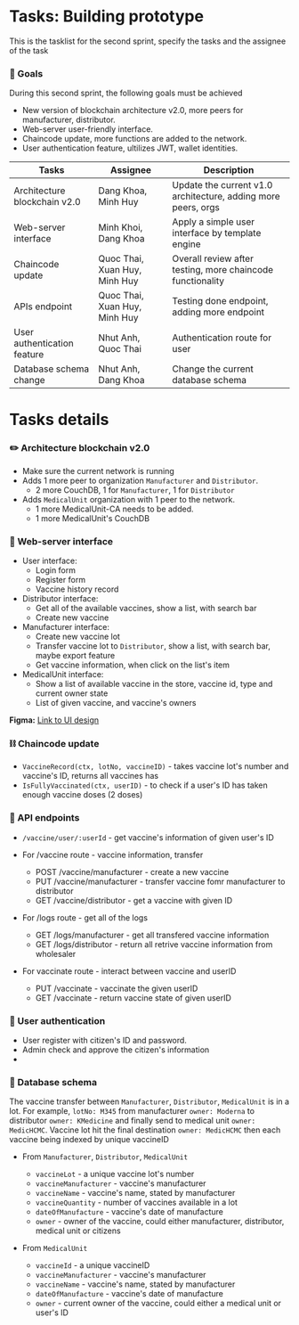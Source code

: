# Tasks: Building prototype

This is the tasklist for the second sprint, specify the tasks and the assignee of the task

### 🥇 Goals

During this second sprint, the following goals must be achieved 
* New version of blockchain architecture v2.0, more peers for manufacturer, distributor.
* Web-server user-friendly interface.
* Chaincode update, more functions are added to the network.
* User authentication feature, ultilizes JWT, wallet identities.

| Tasks | Assignee | Description |
| ----- | -------- | ----------- |
| Architecture blockchain v2.0 | Dang Khoa, Minh Huy | Update the current v1.0 architecture, adding more peers, orgs |
| Web-server interface | Minh Khoi, Dang Khoa | Apply a simple user interface by template engine |
| Chaincode update | Quoc Thai, Xuan Huy, Minh Huy | Overall review after testing, more chaincode functionality |
| APIs endpoint | Quoc Thai, Xuan Huy, Minh Huy | Testing done endpoint, adding more endpoint |
| User authentication feature | Nhut Anh, Quoc Thai | Authentication route for user |
| Database schema change | Nhut Anh, Dang Khoa | Change the current database schema |

# Tasks details 

### ✏️ Architecture blockchain v2.0
* Make sure the current network is running
* Adds 1 more peer to organization ```Manufacturer``` and ```Distributor```.
  * 2 more CouchDB, 1 for ```Manufacturer```, 1 for ```Distributor```
* Adds ```MedicalUnit``` organization with 1 peer to the network.
  * 1 more MedicalUnit-CA needs to be added.
  * 1 more MedicalUnit's CouchDB

### 🚪 Web-server interface
* User interface: 
  * Login form
  * Register form
  * Vaccine history record
* Distributor interface:
  * Get all of the available vaccines, show a list, with search bar
  * Create new vaccine
* Manufacturer interface:
  * Create new vaccine lot
  * Transfer vaccine lot to ```Distributor```, show a list, with search bar, maybe export feature
  * Get vaccine information, when click on the list's item
* MedicalUnit interface:
  * Show a list of available vaccine in the store, vaccine id, type and current owner state
  * List of given vaccine, and vaccine's owners
 
 **Figma:** [Link to UI design](https://www.figma.com/file/PVXHyekYD6Oxn2XmmPJXgU/Blockchain-network)
  
### ⛓️ Chaincode update
* ```VaccineRecord(ctx, lotNo, vaccineID)``` - takes vaccine lot's number and vaccine's ID, returns all vaccines has 
* ```IsFullyVaccinated(ctx, userID)``` - to check if a user's ID has taken enough vaccine doses (2 doses)

### 📑 API endpoints
* ```/vaccine/user/:userId``` - get vaccine's information of given user's ID
* For /vaccine route - vaccine information, transfer
  * POST /vaccine/manufacturer - create a new vaccine
  * PUT /vaccine/manufacturer - transfer vaccine fomr manufacturer to distributor
  * GET /vaccine/distributor - get a vaccine with given ID
 
* For /logs route - get all of the logs
  * GET /logs/manufacturer - get all transfered vaccine information
  * GET /logs/distributor - return all retrive vaccine information from wholesaler
 
* For vaccinate route - interact between vaccine and userID
  * PUT /vaccinate - vaccinate the given userID
  * GET /vaccinate - return vaccine state of given userID

### 🔑 User authentication
* User register with citizen's ID and password.
* Admin check and approve the citizen's information
* 

### 📘 Database schema 
The vaccine transfer between ```Manufacturer```, ```Distributor```, ```MedicalUnit``` is in a lot. 
For example, ```lotNo: M345``` from manufacturer ```owner: Moderna``` to distributor ```owner: KMedicine``` and finally send to medical unit ```owner: MedicHCMC```.
Vaccine lot hit the final destination ```owner: MedicHCMC``` then each vaccine being indexed by unique vaccineID
* From ```Manufacturer```, ```Distributor```, ```MedicalUnit``` 

  * ```vaccineLot``` - a unique vaccine lot's number
  * ```vaccineManufacturer``` - vaccine's manufacturer
  * ```vaccineName``` - vaccine's name, stated by manufacturer
  * ```vaccineQuantity``` - number of vaccines available in a lot
  * ```dateOfManufacture``` - vaccine's date of manufacture 
  * ```owner``` - owner of the vaccine, could either manufacturer, distributor, medical unit or citizens

* From ```MedicalUnit```

  * ```vaccineId``` - a unique vaccineID
  * ```vaccineManufacturer``` - vaccine's manufacturer
  * ```vaccineName``` - vaccine's name, stated by manufacturer
  * ```dateOfManufacture``` - vaccine's date of manufacture 
  * ```owner``` - current owner of the vaccine, could either a medical unit or user's ID
